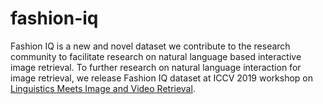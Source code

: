 # fashion-iq

Fashion IQ is a new and novel dataset we contribute to the research community to 
facilitate research on natural language based interactive image retrieval. 
To further research on natural language interaction for image retrieval, 
we release Fashion IQ dataset at ICCV 2019 workshop on 
[Linguistics Meets Image and Video Retrieval](https://sites.google.com/view/lingir/fashion-iq).
